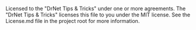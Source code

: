 Licensed to the "DrNet Tips & Tricks" under one or more agreements.
The "DrNet Tips & Tricks" licenses this file to you under the MIT license.
See the License.md file in the project root for more information.
